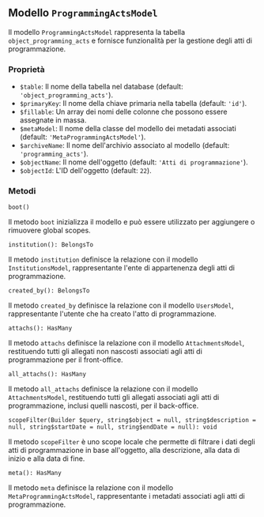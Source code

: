 ## Modello `ProgrammingActsModel`

Il modello `ProgrammingActsModel` rappresenta la tabella `object_programming_acts` e fornisce funzionalità per la gestione degli atti di programmazione.

### Proprietà

* `$table`: Il nome della tabella nel database (default: `'object_programming_acts'`).
* `$primaryKey`: Il nome della chiave primaria nella tabella (default: `'id'`).
* `$fillable`: Un array dei nomi delle colonne che possono essere assegnate in massa.
* `$metaModel`: Il nome della classe del modello dei metadati associati (default: `'MetaProgrammingActsModel'`).
* `$archiveName`: Il nome dell'archivio associato al modello (default: `'programming_acts'`).
* `$objectName`: Il nome dell'oggetto (default: `'Atti di programmazione'`).
* `$objectId`: L'ID dell'oggetto (default: `22`).

### Metodi


```
boot()
```

Il metodo `boot` inizializza il modello e può essere utilizzato per aggiungere o rimuovere global scopes.


```
institution(): BelongsTo
```

Il metodo `institution` definisce la relazione con il modello `InstitutionsModel`, rappresentante l'ente di appartenenza degli atti di programmazione.


```
created_by(): BelongsTo
```

Il metodo `created_by` definisce la relazione con il modello `UsersModel`, rappresentante l'utente che ha creato l'atto di programmazione.


```
attachs(): HasMany
```

Il metodo `attachs` definisce la relazione con il modello `AttachmentsModel`, restituendo tutti gli allegati non nascosti associati agli atti di programmazione per il front-office.


```
all_attachs(): HasMany
```

Il metodo `all_attachs` definisce la relazione con il modello `AttachmentsModel`, restituendo tutti gli allegati associati agli atti di programmazione, inclusi quelli nascosti, per il back-office.


```
scopeFilter(Builder $query, string$object = null, string$description = null, string$startDate = null, string$endDate = null): void
```

Il metodo `scopeFilter` è uno scope locale che permette di filtrare i dati degli atti di programmazione in base all'oggetto, alla descrizione, alla data di inizio e alla data di fine.


```
meta(): HasMany
```

Il metodo `meta` definisce la relazione con il modello `MetaProgrammingActsModel`, rappresentante i metadati associati agli atti di programmazione.
